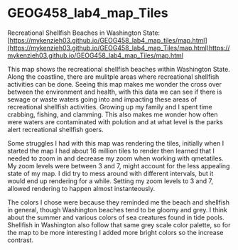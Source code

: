 # GEOG458_lab4_map_Tiles

Recreational Shellfish Beaches in Washington State: [https://mykenzieh03.github.io/GEOG458_lab4_map_tiles/map.html](https://mykenzieh03.github.io/GEOG458_lab4_map_Tiles/map.html)https://mykenzieh03.github.io/GEOG458_lab4_map_Tiles/map.html

This map shows the recreational shellfish beaches within Washington State. Along the coastline, there are mulitple areas where recreational shellfish activities can be done. Seeing this map makes me wonder the cross over between the environment and health, with this data we can see if there is sewage or waste waters going into and impacting these areas of recreational shellfish activities. Growing up my family and I spent time crabbing, fishing, and clamming. This also makes me wonder how often were waters are contaminated with polution and at what level is the parks alert recreational shellfish goers. 

Some struggles I had with this map was rendering the tiles, initially when I started the map I had about 16 million tiles to render then learned that I needed to zoom in and decrease my zoom when working with qmetatiles. My zoom levels were between 3 and 7, might account for the less appealing state of my map. I did try to mess around with different intervals, but it would end up rendering for a while. Setting my zoom levels to 3 and 7, allowed rendering to happen almost instanteously. 

The colors I chose were because they reminded me the beach and shellfish in general, though Washington beaches tend to be gloomy and grey. I think about the summer and various colors of sea creatures found in tide pools. Shellfish in Washington also follow that same grey scale color palette, so for the map to be more interesting I added more bright colors so the increase contrast.
